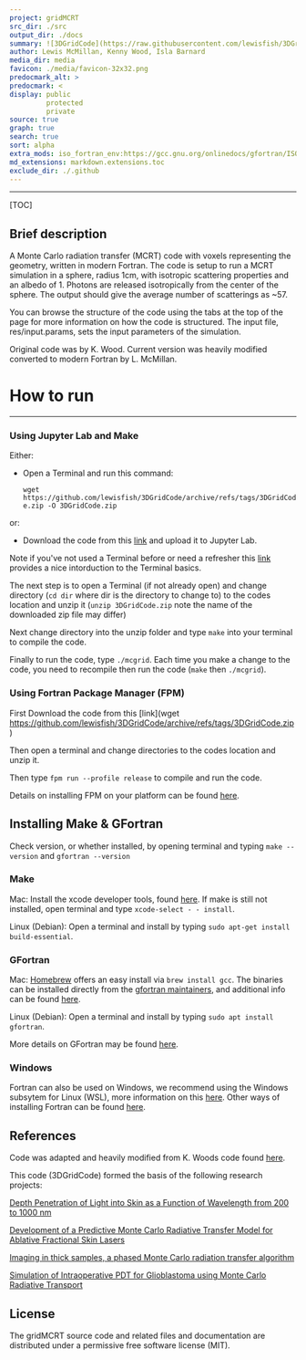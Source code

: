 ```yaml
---
project: gridMCRT
src_dir: ./src
output_dir: ./docs
summary: ![3DGridCode](https://raw.githubusercontent.com/lewisfish/3DGridCode/refs/heads/main/media/logo.png)<br> Monte Carlo radiation transfer (MCRT) on a 3D grid.
author: Lewis McMillan, Kenny Wood, Isla Barnard
media_dir: media
favicon: ./media/favicon-32x32.png
predocmark_alt: >
predocmark: <
display: public
         protected
         private
source: true
graph: true
search: true
sort: alpha
extra_mods: iso_fortran_env:https://gcc.gnu.org/onlinedocs/gfortran/ISO_005fFORTRAN_005fENV.html
md_extensions: markdown.extensions.toc
exclude_dir: ./.github
---
```


--------------------
[TOC]

Brief description
-----------------

A Monte Carlo radiation transfer (MCRT) code with voxels representing the geometry, written in modern Fortran.
The code is setup to run a MCRT simulation in a sphere, radius 1cm, with isotropic scattering properties and an albedo of 1.
Photons are released isotropically from the center of the sphere. The output should give the average number of scatterings as ~57. 

You can browse the structure of the code using the tabs at the top of the page for more information on how the code is structured.
The input file, res/input.params, sets the input parameters of the simulation.

Original code was by K. Wood. Current version was heavily modified converted to modern Fortran by L. McMillan.


# How to run
----------

### Using Jupyter Lab and Make

Either:

- Open a Terminal and run this command:
  
  ```wget https://github.com/lewisfish/3DGridCode/archive/refs/tags/3DGridCode.zip -O 3DGridCode.zip```

or:

- Download the code from this [link](https://github.com/lewisfish/3DGridCode/archive/refs/tags/3DGridCode.zip) and upload it to Jupyter Lab.

Note if you've not used a Terminal before or need a refresher this [link](https://ubuntu.com/tutorials/command-line-for-beginners#1-overview) provides a nice intorduction to the Terminal basics.

The next step is to open a Terminal (if not already open) and change directory (```cd dir``` where dir is the directory to change to) to the codes location and unzip it (```unzip 3DGridCode.zip``` note the name of the downloaded zip file may differ)

Next change directory into the unzip folder and type ```make``` into your terminal to compile the code.

Finally to run the code, type ```./mcgrid```.
Each time you make a change to the code, you need to recompile then run the code (```make``` then ```./mcgrid```).

### Using Fortran Package Manager (FPM)

First Download the code from this [link](wget https://github.com/lewisfish/3DGridCode/archive/refs/tags/3DGridCode.zip)

Then open a terminal and change directories to the codes location and unzip it.

Then type ```fpm run --profile release``` to compile and run the code.

Details on installing FPM on your platform can be found [here](https://fpm.fortran-lang.org/install/index.html#install).

## Installing Make & GFortran 

Check version, or whether installed, by opening terminal and typing ```make --version``` and ```gfortran --version```

### Make

Mac: Install the xcode developer tools, found [here](https://developer.apple.com/xcode/). If make is still not installed, open terminal and type ```xcode-select - - install```. 

Linux (Debian): Open a terminal and install by typing ```sudo apt-get install build-essential```. 

### GFortran 
 
Mac: [Homebrew](https://brew.sh) offers an easy install via ```brew install gcc```. The binaries can be installed directly from the [gfortran maintainers](https://github.com/fxcoudert/gfortran-for-macOS/releases), and additional info can be found [here](https://gcc.gnu.org/wiki/GFortranBinaries#MacOS).

Linux (Debian): Open a terminal and install by typing ```sudo apt install gfortran```.

More details on GFortran may be found [here](https://fortran-lang.org/learn/os_setup/install_gfortran/). 

### Windows

Fortran can also be used on Windows, we recommend using the Windows subsytem for Linux (WSL), more information on this [here](https://learn.microsoft.com/en-us/windows/wsl/install).
Other ways of installing Fortran can be found [here](https://fortran-lang.org/learn/os_setup/install_gfortran/#windows).

## References

Code was adapted and heavily modified from K. Woods code found [here](http://www-star.st-and.ac.uk/~kw25/research/montecarlo/points/points.html).

This code (3DGridCode) formed the basis of the following research projects:

[Depth Penetration of Light into Skin as a Function of Wavelength from 200 to 1000 nm](https://doi.org/10.1111/php.13550)

[Development of a Predictive Monte Carlo Radiative Transfer Model for Ablative Fractional Skin Lasers](https://doi.org/10.1002/lsm.23335)

[Imaging in thick samples, a phased Monte Carlo radiation transfer algorithm](https://doi.org/10.1117/1.JBO.26.9.096004)

[Simulation of Intraoperative PDT for Glioblastoma using Monte Carlo Radiative Transport](https://www.researchgate.net/profile/Louise_Finlayson2/publication/364330477_Simulation_of_Intraoperative_PDT_for_Glioblastoma_using_Monte_Carlo_Radiative_Transport/links/6349849c2752e45ef6b7c525/Simulation-of-Intraoperative-PDT-for-Glioblastoma-using-Monte-Carlo-Radiative-Transport.pdf)


License
-------

The gridMCRT source code and related files and documentation are distributed under a permissive free software license (MIT).
